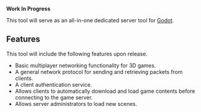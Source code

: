 **Work In Progress**

This tool will serve as an all-in-one dedicated server tool for [Godot](https://godotengine.org/).

## Features
This tool will include the following features upon release.

* Basic multiplayer networking functionality for 3D games.
* A general network protocol for sending and retrieving packets from clients.
* A client authentication service.
* Allows clients to automatically download and load game contents before connecting to the game server.
* Allows server administrators to load new scenes.

